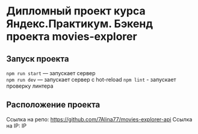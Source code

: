 # Дипломный проект курса Яндекс.Практикум. Бэкенд проекта movies-explorer

## Запуск проекта

`npm run start` — запускает сервер   
`npm run dev` — запускает сервер с hot-reload
`npm lint` - запускает проверку линтера

## Расположение проекта

Ссылка на репо: https://github.com/7Alina77/movies-explorer-api
Ссылка на IP: 
IP 
